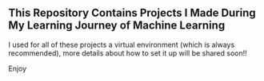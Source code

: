 ## This Repository Contains Projects I Made During My Learning Journey of Machine Learning

I used for all of these projects a virtual environment (which is always recommended), more details about how to set it up will be shared soon!!

Enjoy
